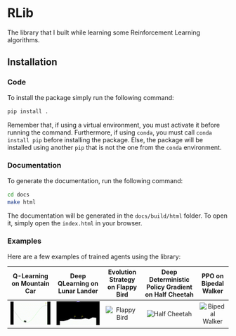 # RLib

The library that I built while learning some Reinforcement Learning algorithms.

## Installation

### Code

To install the package simply run the following command:

```bash
pip install .
```

Remember that, if using a virtual environment, you must activate it before running the command. Furthermore,
if using ``conda``, you must call ``conda install pip`` before installing the package. Else, the package will
be installed using another ``pip`` that is not the one from the ``conda`` environment.

### Documentation

To generate the documentation, run the following command:

```bash
cd docs
make html
```

The documentation will be generated in the ``docs/build/html`` folder. To open it, simply open the ``index.html`` in your browser.


### Examples

Here are a few examples of trained agents using the library:

| Q-Learning on Mountain Car | Deep QLearning on Lunar Lander | Evolution Strategy on Flappy Bird | Deep Deterministic Policy Gradient on Half Cheetah | PPO on Bipedal Walker |
|:--------------------------:|:--------------------------:|:--------------------------------:|:-------------------------------------------------:|:---------------------:|
| ![Mountain Car](assets/qlearning_iter100000.gif) | ![Lunar Lander](assets/dqn_iter50000.gif) | ![Flappy Bird](assets/evolution_strat_iter200.gif) | ![Half Cheetah](assets/ddpg_iter4000.gif) | ![Bipedal Walker](assets/ppo_iter400.gif) |